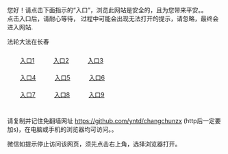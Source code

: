 您好！请点击下面指示的“入口”，浏览此网站是安全的，且为您带来平安。。 <br/>
点击入口后，请耐心等待， 过程中可能会出现无法打开的提示，请忽略，最终会进入网站. </br>

法轮大法在长春<br/>
<div style="padding:10px"><a style="margin:20px" target="_blank" href="https://dyjij6pu2z45.cloudfront.net/2Qpsp?ovwgdqa" id="ccLink1" rel="nofollow">入口1</a> <a target="_blank" style="margin:20px" href="https://d2bbs14y83gbca.cloudfront.net/2Qpsp?uxcvnj" id="ccLink2" rel="nofollow">入口2</a> <a style="margin:20px" target="_blank" href="https://di5ykh4xp3tuh.cloudfront.net/2Qpsp?zlddevm" id="ccLink3" rel="nofollow">入口3</a></div>

<div style="padding:10px" ><a style="margin:20px" target="_blank" href="https://dyjij6pu2z45.cloudfront.net/2Qpsp?ovwgdqa" id="ccLink4" rel="nofollow">入口4</a> <a style="margin:20px" href="https://d2bbs14y83gbca.cloudfront.net/2Qpsp?uxcvnj" target="_blank" id="ccLink5" rel="nofollow">入口5</a> <a style="margin:20px" href="https://di5ykh4xp3tuh.cloudfront.net/2Qpsp?zlddevm" target="_blank" id="ccLink6" rel="nofollow">入口6</a></div>

<div style="padding:10px"><a style="margin:20px" target="_blank" href="https://dyjij6pu2z45.cloudfront.net/2Qpsp?ovwgdqa" id="ccLink7" rel="nofollow">入口7</a> <a style="margin:20px" href="https://d2bbs14y83gbca.cloudfront.net/2Qpsp?uxcvnj" target="_blank" id="ccLink8" rel="nofollow">入口8</a> <a style="margin:20px" target="_blank" href="https://di5ykh4xp3tuh.cloudfront.net/2Qpsp?zlddevm" id="ccLink9" rel="nofollow">入口9</a></div>

<br/>



请复制并记住免翻墙网址 https://github.com/yntd/changchunzx (http后一定要加s)，在电脑或手机的浏览器均可访问。。<br/>

微信如提示停止访问该网页，须先点击右上角，选择浏览器打开。
